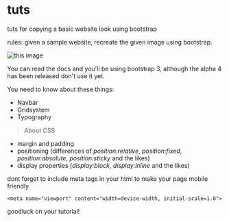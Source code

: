 # tuts
tuts for copying a basic website look using bootstrap

rules:
given a sample website, recreate the given image using bootstrap.

![this image](https://www.bypeople.com/wp-content/uploads/2015/12/quackit-tutorials-web-development-design-460x230.png)

You can read the docs and you'll be using bootstrap 3, although the alpha 4 has been released don't use it yet.

You need to know about these things:

 - Navbar
 - Gridsystem
 - Typography
 

> About CSS
 - margin and padding
 - positioning (differences of *position:relative*, *position:fixed*, *position:absolute*, *position:sticky* and the likes)
 - display properties (*display:block*, *display:inline* and the likes)
 

 dont forget to include meta tags in your html to make your page mobile friendly

    <meta name="viewport" content="width=device-width, initial-scale=1.0">

 goodluck on your tutorial!
